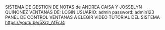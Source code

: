 SISTEMA DE GESTION DE NOTAS de ANDREA CAISA Y JOSSELYN QUINONEZ
VENTANAS DE:
LOGIN
USUARIO: admin
password: admin123
PANEL DE CONTROL
VENTANAS A ELEGIR
VIDEO TUTORIAL DEL SISTEMA
https://youtu.be/5Xrz_AfErJ4
